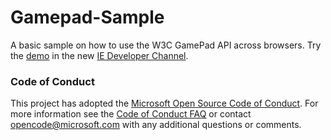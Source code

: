 Gamepad-Sample
==============

A basic sample on how to use the W3C GamePad API across browsers. Try the [demo](http://internetexplorer.github.io/Gamepad-Sample) in the new [IE Developer Channel](http://devchannel.modern.IE).

### Code of Conduct

This project has adopted the [Microsoft Open Source Code of Conduct](https://opensource.microsoft.com/codeofconduct/). For more information see the [Code of Conduct FAQ](https://opensource.microsoft.com/codeofconduct/faq/) or contact [opencode@microsoft.com](mailto:opencode@microsoft.com) with any additional questions or comments.
